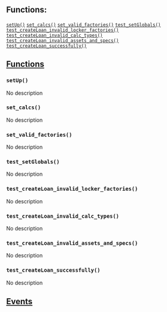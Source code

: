 

## Functions:
[`setUp()`](#LoanFactoryTest-setUp--)
[`set_calcs()`](#LoanFactoryTest-set_calcs--)
[`set_valid_factories()`](#LoanFactoryTest-set_valid_factories--)
[`test_setGlobals()`](#LoanFactoryTest-test_setGlobals--)
[`test_createLoan_invalid_locker_factories()`](#LoanFactoryTest-test_createLoan_invalid_locker_factories--)
[`test_createLoan_invalid_calc_types()`](#LoanFactoryTest-test_createLoan_invalid_calc_types--)
[`test_createLoan_invalid_assets_and_specs()`](#LoanFactoryTest-test_createLoan_invalid_assets_and_specs--)
[`test_createLoan_successfully()`](#LoanFactoryTest-test_createLoan_successfully--)


## <u>Functions</u>

### `setUp()`
No description

### `set_calcs()`
No description

### `set_valid_factories()`
No description

### `test_setGlobals()`
No description

### `test_createLoan_invalid_locker_factories()`
No description

### `test_createLoan_invalid_calc_types()`
No description

### `test_createLoan_invalid_assets_and_specs()`
No description

### `test_createLoan_successfully()`
No description

## <u>Events</u>
